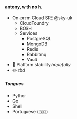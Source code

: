 #### antony, with no h.

- On-prem Cloud SRE @sky-uk
  - CloudFoundry
  - BOSH
  - Services
    - PostgreSQL
    - MongoDB
    - Redis
    - Rabbitmq
    - Vault
- :bricks: Platform stability *hopefully*
- :pencil2: *tbd*

##### Tongues
- Python
- Go
- Shell
- Portuguese (:brazil:)

<!---
antony-with-no-h/antony-with-no-h is a ✨ special ✨ repository because its `README.md` (this file) appears on your GitHub profile.
You can click the Preview link to take a look at your changes.
--->
